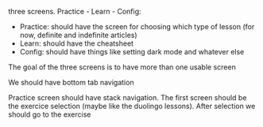 three screens. Practice - Learn - Config:

- Practice: should have the screen for choosing which type of lesson (for now, definite and indefinite articles)
- Learn: should have the cheatsheet
- Config: should have things like setting dark mode and whatever else

The goal of the three screens is to have more than one usable screen

We should have bottom tab navigation

Practice screen should have stack navigation.
The first screen should be the exercice selection (maybe like the duolingo lessons). After selection we should go to the exercise
